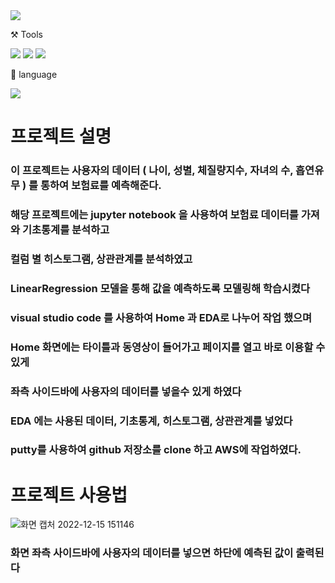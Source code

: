 <img src="https://capsule-render.vercel.app/api?type=wave&color=auto&height=300&section=header&text=Insurance%20predict&fontSize=90" />

⚒️ Tools

<img src="https://img.shields.io/badge/Github-181717?style=flat-square&logo=GitHub&logoColor=white"/> <img src="https://img.shields.io/badge/Visual Studio Code-007ACC?style=flat-square&logo=Visual Studio Code&logoColor=white"/> <img src="https://img.shields.io/badge/Jupyter notebook-F37626?style=flat-square&logo=Jupyter&logoColor=white"/>

📜 language

<img src="https://img.shields.io/badge/Python-3776AB?style=flat-square&logo=Python&logoColor=white"/>

# 프로젝트 설명

### 이 프로젝트는 사용자의 데이터 ( 나이, 성별, 체질량지수, 자녀의 수, 흡연유무 ) 를 통하여 보험료를 예측해준다.

### 해당 프로젝트에는 jupyter notebook 을 사용하여 보험료 데이터를 가져와 기초통계를 분석하고  
### 컬럼 별 히스토그램, 상관관계를 분석하였고
### LinearRegression 모델을 통해 값을 예측하도록 모델링해 학습시켰다
### visual studio code 를 사용하여 Home 과 EDA로 나누어 작업 했으며
### Home 화면에는 타이틀과 동영상이 들어가고 페이지를 열고 바로 이용할 수 있게
### 좌측 사이드바에 사용자의 데이터를 넣을수 있게 하였다 
### EDA 에는 사용된 데이터, 기초통계, 히스토그램, 상관관계를 넣었다
### putty를 사용하여 github 저장소를 clone 하고 AWS에 작업하였다.

# 프로젝트 사용법

![화면 캡처 2022-12-15 151146](https://user-images.githubusercontent.com/120348468/207786122-53062478-c0da-45d7-a55f-2119dfc8f0f8.png)

### 화면 좌측 사이드바에 사용자의 데이터를 넣으면 하단에 예측된 값이 출력된다
